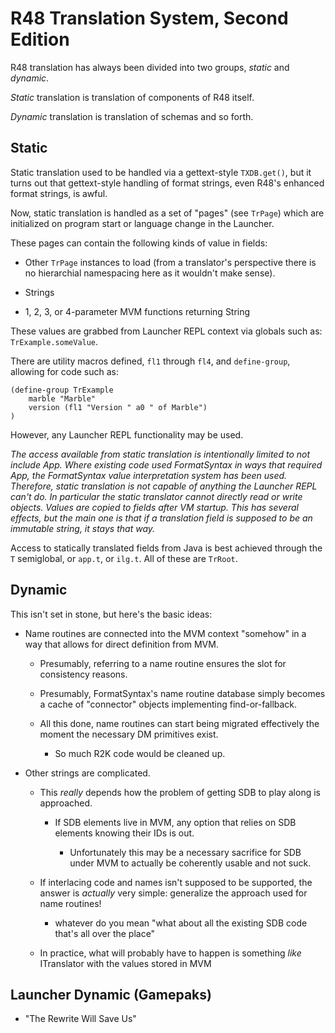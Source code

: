 # R48 Translation System, Second Edition

R48 translation has always been divided into two groups, *static* and *dynamic*.

*Static* translation is translation of components of R48 itself.

*Dynamic* translation is translation of schemas and so forth.

## Static

Static translation used to be handled via a gettext-style `TXDB.get()`, but it turns out that gettext-style handling of format strings, even R48's enhanced format strings, is awful.

Now, static translation is handled as a set of "pages" (see `TrPage`) which are initialized on program start or language change in the Launcher.

These pages can contain the following kinds of value in fields:

* Other `TrPage` instances to load (from a translator's perspective there is no hierarchial namespacing here as it wouldn't make sense).

* Strings

* 1, 2, 3, or 4-parameter MVM functions returning String

These values are grabbed from Launcher REPL context via globals such as: `TrExample.someValue`.

There are utility macros defined, `fl1` through `fl4`, and `define-group`, allowing for code such as:

```
(define-group TrExample
    marble "Marble"
    version (fl1 "Version " a0 " of Marble")
)
```

However, any Launcher REPL functionality may be used.

*The access available from static translation is intentionally limited to not include App. Where existing code used FormatSyntax in ways that required App, the FormatSyntax value interpretation system has been used. Therefore, static translation is not capable of anything the Launcher REPL can't do. In particular the static translator cannot directly read or write objects. Values are copied to fields after VM startup. This has several effects, but the main one is that if a translation field is supposed to be an immutable string, it stays that way.*

Access to statically translated fields from Java is best achieved through the `T` semiglobal, or `app.t`, or `ilg.t`. All of these are `TrRoot`.

## Dynamic

This isn't set in stone, but here's the basic ideas:

* Name routines are connected into the MVM context "somehow" in a way that allows for direct definition from MVM.
  
  * Presumably, referring to a name routine ensures the slot for consistency reasons.
  
  * Presumably, FormatSyntax's name routine database simply becomes a cache of "connector" objects implementing find-or-fallback.
  
  * All this done, name routines can start being migrated effectively the moment the necessary DM primitives exist.
    
    * So much R2K code would be cleaned up.

* Other strings are complicated.
  
  * This _really_ depends how the problem of getting SDB to play along is approached.
    
    * If SDB elements live in MVM, any option that relies on SDB elements knowing their IDs is out.
      
      * Unfortunately this may be a necessary sacrifice for SDB under MVM to actually be coherently usable and not suck.
  
  * If interlacing code and names isn't supposed to be supported, the answer is *actually* very simple: generalize the approach used for name routines!
    
    * whatever do you mean "what about all the existing SDB code that's all over the place"
  
  * In practice, what will probably have to happen is something *like* ITranslator with the values stored in MVM

## Launcher Dynamic (Gamepaks)

* "The Rewrite Will Save Us"
